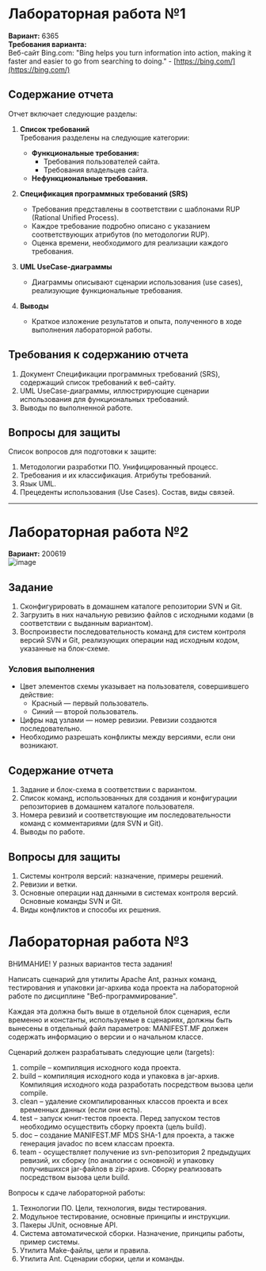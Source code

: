 # Лабораторная работа №1

**Вариант:** 6365  
**Требования варианта:**  
Веб-сайт Bing.com: "Bing helps you turn information into action, making it faster and easier to go from searching to doing." - [https://bing.com/](https://bing.com/)

## Содержание отчета

Отчет включает следующие разделы:

1. **Список требований**  
   Требования разделены на следующие категории:  
   - **Функциональные требования:**  
     - Требования пользователей сайта.  
     - Требования владельцев сайта.  
   - **Нефункциональные требования.**

2. **Спецификация программных требований (SRS)**  
   - Требования представлены в соответствии с шаблонами RUP (Rational Unified Process).  
   - Каждое требование подробно описано с указанием соответствующих атрибутов (по методологии RUP).  
   - Оценка времени, необходимого для реализации каждого требования.

3. **UML UseCase-диаграммы**  
   - Диаграммы описывают сценарии использования (use cases), реализующие функциональные требования.

4. **Выводы**  
   - Краткое изложение результатов и опыта, полученного в ходе выполнения лабораторной работы.

## Требования к содержанию отчета

1. Документ Спецификации программных требований (SRS), содержащий список требований к веб-сайту.  
2. UML UseCase-диаграммы, иллюстрирующие сценарии использования для функциональных требований.  
3. Выводы по выполненной работе.

## Вопросы для защиты

Список вопросов для подготовки к защите:  
1. Методологии разработки ПО. Унифицированный процесс.  
2. Требования и их классификация. Атрибуты требований.  
3. Язык UML.  
4. Прецеденты использования (Use Cases). Состав, виды связей.

---

# Лабораторная работа №2

**Вариант:** 200619  
![image](https://github.com/user-attachments/assets/81f7a10b-2641-4569-b8c0-19026065bde9)

## Задание

1. Сконфигурировать в домашнем каталоге репозитории SVN и Git.  
2. Загрузить в них начальную ревизию файлов с исходными кодами (в соответствии с выданным вариантом).  
3. Воспроизвести последовательность команд для систем контроля версий SVN и Git, реализующих операции над исходным кодом, указанные на блок-схеме.

### Условия выполнения

- Цвет элементов схемы указывает на пользователя, совершившего действие:  
  - Красный — первый пользователь.  
  - Синий — второй пользователь.  
- Цифры над узлами — номер ревизии. Ревизии создаются последовательно.  
- Необходимо разрешать конфликты между версиями, если они возникают.

## Содержание отчета

1. Задание и блок-схема в соответствии с вариантом.  
2. Список команд, использованных для создания и конфигурации репозиториев в домашнем каталоге пользователя.  
3. Номера ревизий и соответствующие им последовательности команд с комментариями (для SVN и Git).  
4. Выводы по работе.

## Вопросы для защиты

1. Системы контроля версий: назначение, примеры решений.  
2. Ревизии и ветки.  
3. Основные операции над данными в системах контроля версий. Основные команды SVN и Git.  
4. Виды конфликтов и способы их решения.

# Лабораторная работа №3
ВНИМАНИЕ! У разных вариантов теста задания!

Написать сценарий для утилиты Apache Ant, разных команд, тестирования и упаковки jar-архива кода проекта на лабораторной работе по дисциплине "Веб-программирование".

Каждая эта должна быть выше в отдельной блок сценария, если временно и константы, используемые в сценариях, должны быть вынесены в отдельный файл параметров: MANIFEST.MF должен содержать информацию о версии и о начальном классе.

Сценарий должен разрабатывать следующие цели (targets):

1. compile – компиляция исходного кода проекта.
2. build – компиляция исходного кода и упаковка в jar-архив. Компиляция исходного кода разработать посредством вызова цели compile.
3. clean – удаление скомпилированных классов проекта и всех временных данных (если они есть).
4. test – запуск юнит-тестов проекта. Перед запуском тестов необходимо осуществить сборку проекта (цель build).
5. doc – создание MANIFEST.MF MDS SHA-1 для проекта, а также генерация javadoc по всем классам проекта.
6. team - осуществляет получение из svn-репозитория 2 предыдущих ревизий, их сборку (по аналогии с основной) и упаковку получившихся jar-файлов в zip-архив. Сборку реализовать посредством вызова цели build.

Вопросы к сдаче лабораторной работы:

1. Технологии ПО. Цели, технология, виды тестирования.
2. Модульное тестирование, основные принципы и инструкции.
3. Пакеры JUnit, основные API.
4. Система автоматической сборки. Назначение, принципы работы, пример системы.
5. Утилита Make-файлы, цели и правила.
6. Утилита Ant. Сценарии сборки, цели и команды.
